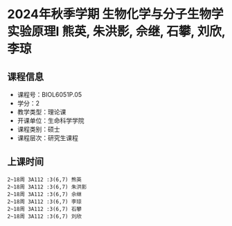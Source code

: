 # 2024年秋季学期 生物化学与分子生物学实验原理I 熊英, 朱洪影, 佘继, 石攀, 刘欣, 李琼






## 课程信息

- 课程号：BIOL6051P.05
- 学分：2
- 教学类型：理论课
- 开课单位：生命科学学院
- 课程类别：硕士
- 课程层次：研究生课程

## 上课时间

```
2~18周 3A112 :3(6,7) 熊英
2~18周 3A112 :3(6,7) 朱洪影
2~18周 3A112 :3(6,7) 佘继
2~18周 3A112 :3(6,7) 李琼
2~18周 3A112 :3(6,7) 石攀
2~18周 3A112 :3(6,7) 刘欣
```

